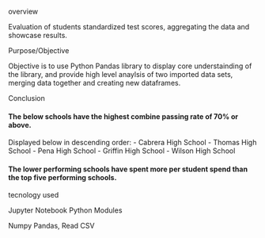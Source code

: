  overview 

Evaluation of students standardized test scores, aggregating the data and showcase results.

Purpose/Objective

Objective is to use Python Pandas library to display core understainding of the library, and provide high level anaylsis of two imported data sets, merging data together and creating new dataframes.

Conclusion

#### The below schools have the highest combine passing rate of 70% or above.

Displayed below in descending order: - Cabrera High School - Thomas High School - Pena High School - Griffin High School - Wilson High School

#### The lower performing schools have spent more per student spend than the top five performing schools.

tecnology used

Jupyter Notebook
Python
Modules

Numpy
Pandas, Read CSV
